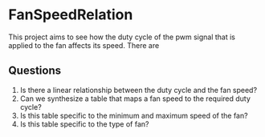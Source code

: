# FanSpeedRelation

This project aims to see how the duty cycle of the pwm signal that is applied to the fan affects its speed.
There are 

## Questions
1. Is there a linear relationship between the duty cycle and the fan speed?
2. Can we synthesize a table that maps a fan speed to the required duty cycle?
3. Is this table specific to the minimum and maximum speed of the fan?
4. Is this table specific to the type of fan?